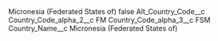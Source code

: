 <?xml version="1.0" encoding="UTF-8"?>
<CustomMetadata xmlns="http://soap.sforce.com/2006/04/metadata" xmlns:xsi="http://www.w3.org/2001/XMLSchema-instance" xmlns:xsd="http://www.w3.org/2001/XMLSchema">
    <label>Micronesia (Federated States of)</label>
    <protected>false</protected>
    <values>
        <field>Alt_Country_Code__c</field>
        <value xsi:nil="true"/>
    </values>
    <values>
        <field>Country_Code_alpha_2__c</field>
        <value xsi:type="xsd:string">FM</value>
    </values>
    <values>
        <field>Country_Code_alpha_3__c</field>
        <value xsi:type="xsd:string">FSM</value>
    </values>
    <values>
        <field>Country_Name__c</field>
        <value xsi:type="xsd:string">Micronesia (Federated States of)</value>
    </values>
</CustomMetadata>
